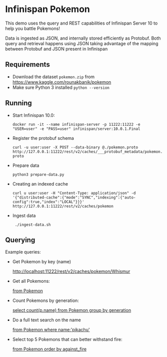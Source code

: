 # Infinispan Pokemon

This demo uses the query and REST capabilities of Infinispan Server 10 to help you battle Pokemons!

Data is ingested as JSON, and internally stored efficiently as Protobuf. Both query and retrieval happens using JSON
taking advantage of the mapping between Protobuf and JSON present in Infinispan

## Requirements

* Download the dataset ```pokemon.zip``` from https://www.kaggle.com/rounakbanik/pokemon
* Make sure Python 3 installed ```python --version```

## Running 

* Start Infinispan 10.0:

  ```docker run -it --name infinispan-server -p 11222:11222 -e "USER=user" -e "PASS=user" infinispan/server:10.0.1.Final```

* Register the protobuf schema
  
  ```curl -u user:user -X POST --data-binary @./pokemon.proto http://127.0.0.1:11222/rest/v2/caches/___protobuf_metadata/pokemon.proto```

* Prepare data

  ```python3 prepare-data.py```
  
* Creating an indexed cache

  ``` curl u user:user -H "Content-Type: application/json" -d '{"distributed-cache":{"mode":"SYNC","indexing":{"auto-config":true,"index":"LOCAL"}}}' http://127.0.0.1:11222/rest/v2/caches/pokemon ```

* Ingest data

   ``` ./ingest-data.sh```
   
## Querying

Example queries:

* Get Pokemon by key (name)

    [http://localhost:11222/rest/v2/caches/pokemon/Whismur](http://127.0.0.1:8080/rest/pokemon/Whismur)

* Get all Pokemons: 
  
   [from Pokemon](http://localhost:11222/rest/v2/caches/pokemon?action=search&query=from%20Pokemon)
   
* Count Pokemons by generation:

   [select count(p.name) from Pokemon group by generation](http://localhost:11222/rest/v2/caches/pokemon?action=search&query=select%20count(p.name)%20from%20Pokemon%20p%20group%20by%20generation)
   
* Do a full text search on the name

  [from Pokemon where name:'pikachu'](http://localhost:11222/rest/v2/caches/pokemon?action=search&query=from%20Pokemon%20where%20name:%27pikachu%27)
  
* Select top 5 Pokemons that can better withstand fire:

  [from Pokemon order by against_fire](http://localhost:11222/rest/v2/caches/pokemon?action=search&query=from%20Pokemon%20order%20by%20against_fire%20asc&max_results=5)

